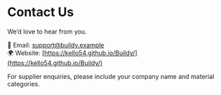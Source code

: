 # Contact Us

We’d love to hear from you.

📧 Email: support@buildy.example  
🌍 Website: [https://kello54.github.io/Buildy/](https://kello54.github.io/Buildy/)

For supplier enquiries, please include your company name and material categories.

